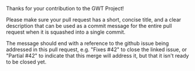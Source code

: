 Thanks for your contribution to the GWT Project!

Please make sure your pull request has a short, concise title, and a
clear description that can be used as a commit message for the entire
pull request when it is squashed into a single commit.

The message should end with a reference to the github issue being
addressed in this pull request, e.g. "Fixes #42" to close the linked
issue, or "Partial #42" to indicate that this merge will address it,
but that it isn't ready to be closed yet.
